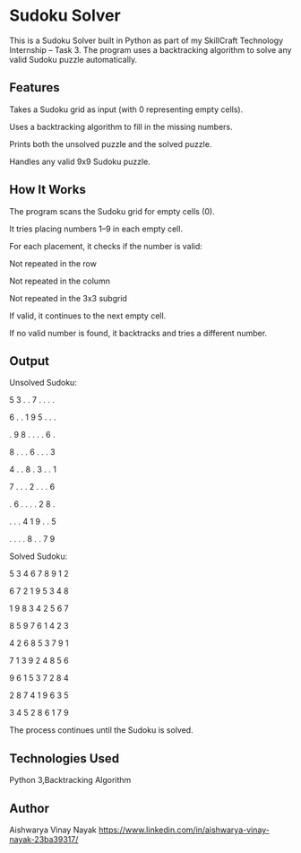 # Sudoku Solver 

This is a Sudoku Solver built in Python as part of my SkillCraft Technology Internship – Task 3.
The program uses a backtracking algorithm to solve any valid Sudoku puzzle automatically.

## Features

Takes a Sudoku grid as input (with 0 representing empty cells).

Uses a backtracking algorithm to fill in the missing numbers.

Prints both the unsolved puzzle and the solved puzzle.

Handles any valid 9x9 Sudoku puzzle.

## How It Works

The program scans the Sudoku grid for empty cells (0).

It tries placing numbers 1–9 in each empty cell.

For each placement, it checks if the number is valid:

Not repeated in the row

Not repeated in the column

Not repeated in the 3x3 subgrid

If valid, it continues to the next empty cell.

If no valid number is found, it backtracks and tries a different number.

## Output

Unsolved Sudoku:

5 3 . . 7 . . . .

6 . . 1 9 5 . . .

. 9 8 . . . . 6 .

8 . . . 6 . . . 3


4 . . 8 . 3 . . 1

7 . . . 2 . . . 6

. 6 . . . . 2 8 .

. . . 4 1 9 . . 5

. . . . 8 . . 7 9

Solved Sudoku:

5 3 4 6 7 8 9 1 2

6 7 2 1 9 5 3 4 8

1 9 8 3 4 2 5 6 7


8 5 9 7 6 1 4 2 3


4 2 6 8 5 3 7 9 1

7 1 3 9 2 4 8 5 6

9 6 1 5 3 7 2 8 4

2 8 7 4 1 9 6 3 5

3 4 5 2 8 6 1 7 9


The process continues until the Sudoku is solved.

## Technologies Used

Python 3,Backtracking Algorithm

## Author
Aishwarya Vinay Nayak https://www.linkedin.com/in/aishwarya-vinay-nayak-23ba39317/
